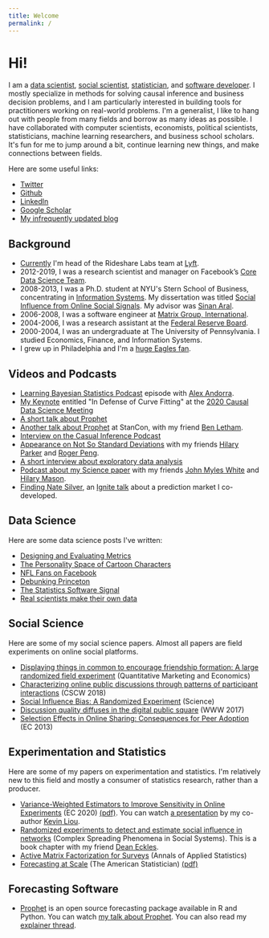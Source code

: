 ```yaml
---
title: Welcome
permalink: /
---
```


# Hi!

I am a [data scientist](#data-science), [social scientist](#social-science), [statistician](#statistics), and [software developer](#software). I mostly specialize in methods for solving causal inference and business decision problems, and I am particularly interested in building tools for practitioners working on real-world problems. I'm a generalist, I like to hang out with people from many fields and borrow as many ideas as possible. I have collaborated with computer scientists, economists, political scientists, statisticians, machine learning researchers, and business school scholars. It's fun for me to jump around a bit, continue learning new things, and make connections between fields.

Here are some useful links:

- [Twitter](https://twitter.com/seanjtaylor)
- [Github](https://github.com/seanjtaylor)
- [LinkedIn](https://www.linkedin.com/in/seanjtaylor/)
- [Google Scholar](https://scholar.google.com/citations?hl=en&authuser=1&user=2VHQIgQAAAAJ)
- [My infrequently updated blog](blog/)

## Background

- [Currently](https://www.linkedin.com/in/seanjtaylor/) I'm head of the Rideshare Labs team at [Lyft](https://www.lyft.com/).
- 2012-2019, I was a research scientist and manager on Facebook’s [Core Data Science Team](https://research.fb.com/teams/core-data-science/).
- 2008-2013, I was a Ph.D. student at NYU's Stern School of Business, concentrating in [Information Systems](https://en.wikipedia.org/wiki/Information_system#The_academic_discipline). My dissertation was titled [Social Influence from Online Social Signals](https://www.dropbox.com/s/hsqc2pqs2rhqz9x/published_version.pdf). My advisor was [Sinan Aral](http://web.mit.edu/sinana/www/).
- 2006-2008, I was a software engineer at [Matrix Group, International](https://www.matrixgroup.net/).
- 2004-2006, I was a research assistant at the [Federal Reserve Board](https://www.federalreserve.gov/).
- 2000-2004, I was an undergraduate at The University of Pennsylvania. I studied Economics, Finance, and Information Systems. 
- I grew up in Philadelphia and I'm a [huge Eagles fan](https://www.youtube.com/watch?v=qW1xbhW2PEE).

## Videos and Podcasts

- [Learning Bayesian Statistics Podcast](https://www.learnbayesstats.com/episode/37-prophet-time-series-causal-inference-sean-taylor) episode with [Alex Andorra](https://twitter.com/alex_andorra).
- [My Keynote](https://www.youtube.com/watch?v=oTeygIetj34) entitled "In Defense of Curve Fitting" at the [2020 Causal Data Science Meeting](https://causalscience.org/)
- [A short talk about Prophet](https://www.youtube.com/watch?v=pOYAXv15r3A)
- [Another talk about Prophet](https://www.youtube.com/watch?v=OaTAe4W9IfA) at StanCon, with my friend [Ben Letham](http://lethalletham.com/).
- [Interview on the Casual Inference Podcast](https://casualinfer.libsyn.com/causal-inference-for-data-science-with-sean-taylor) 
- [Appearance on Not So Standard Deviations](https://nssdeviations.com/episode-35-special-guest-sean-taylor) with my friends [Hilary Parker](https://hilaryparker.com/about-hilary-parker/) and [Roger Peng](http://www.biostat.jhsph.edu/~rpeng/).
- [A short interview about exploratory data analysis](https://www.youtube.com/watch?v=ahaxt6UKxQw)
- [Podcast about my Science paper](https://soundcloud.com/oreilly-radar/ratings-rankings-and-the) with my friends [John Myles White](http://www.johnmyleswhite.com/) and [Hilary Mason](https://hilarymason.com/).
- [Finding Nate Silver](https://www.youtube.com/watch?v=EcB1dqQ1pyU&t=1s), an [Ignite talk](http://www.ignitetalks.io/) about a prediction market I co-developed.

## <a name="data-science"> </a> Data Science

Here are some data science posts I've written:

- [Designing and Evaluating Metrics](https://medium.com/@seanjtaylor/designing-and-evaluating-metrics-5902ad6873bf)
- [The Personality Space of Cartoon Characters](https://medium.com/@seanjtaylor/the-personality-space-of-cartoon-characters-e1d7b2009c15)
- [NFL Fans on Facebook](https://www.facebook.com/notes/facebook-data-science/nfl-fans-on-facebook/10151298370823859/)
- [Debunking Princeton](https://www.facebook.com/notes/mike-develin/debunking-princeton/10151947421191849/)
- [The Statistics Software Signal](/post/39573264781/the-statistics-software-signal.html)
- [Real scientists make their own data](https://seanjtaylor.com/2013/01/26/real-scientists-make-their-own-data.html)


## <a name="social-science"> </a> Social Science

Here are some of my social science papers. Almost all papers are field experiments on online social platforms.

- [Displaying things in common to encourage friendship formation: A large randomized field experiment](https://link.springer.com/article/10.1007/s11129-020-09224-9) (Quantitative Marketing and Economics)
- [Characterizing online public discussions through patterns of participant interactions](https://dl.acm.org/doi/abs/10.1145/3274467) (CSCW 2018)
- [Social Influence Bias: A Randomized Experiment](https://science.sciencemag.org/content/341/6146/647.abstract) (Science)
- [Discussion quality diffuses in the digital public square](https://dl.acm.org/doi/abs/10.1145/3038912.3052666) (WWW 2017)
- [Selection Effects in Online Sharing: Consequences for Peer Adoption](https://arxiv.org/abs/1311.2878) (EC 2013)


## <a name="statistics"> </a> Experimentation and Statistics

Here are some of my papers on experimentation and statistics. I'm relatively new to this field and mostly a consumer of statistics research, rather than a producer.

- [Variance-Weighted Estimators to Improve Sensitivity in Online Experiments](https://dl.acm.org/doi/10.1145/3391403.3399542) (EC 2020) [(pdf)](https://www.dropbox.com/s/dcft3h0pw304gbx/EC_2020.pdf?dl=0). You can watch [a presentation](https://www.youtube.com/watch?v=kgIwougeN0M) by my co-author [Kevin Liou](https://www.linkedin.com/in/kevinycliou/).
- [Randomized experiments to detect and estimate social influence in networks](https://arxiv.org/pdf/1709.09636.pdf)  (Complex Spreading Phenomena in Social Systems). This is a book chapter with my friend [Dean Eckles](https://www.deaneckles.com/).
- [Active Matrix Factorization for Surveys](https://projecteuclid.org/euclid.aoas/1600454862) (Annals of Applied Statistics)
- [Forecasting at Scale](https://www.tandfonline.com/doi/abs/10.1080/00031305.2017.1380080?journalCode=utas20&) (The American Statistician) [(pdf)](http://lethalletham.com/ForecastingAtScale.pdf)



## <a name="software"> <a/> Forecasting Software

- [Prophet](https://facebook.github.io/prophet/) is an open source forecasting package available in R and Python. You can watch [my talk about Prophet](https://www.youtube.com/watch?v=pOYAXv15r3A). You can also read my [explainer thread](https://twitter.com/seanjtaylor/status/1123278380369973248).
